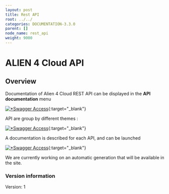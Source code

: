 ```yaml
---
layout: post
title: Rest API
root: ../../
categories: DOCUMENTATION-3.3.0
parent: []
node_name: rest_api
weight: 9000
---
```


# ALIEN 4 Cloud API

## Overview
Documentation of Alien 4 Cloud REST API can be displayed in the **API documentation** menu 

[![*Swagger Access](../../images/3.3.0/rest/swagger-1.png)](../../images/3.3.0/rest/swagger-1.png){:target="_blank"}


API are group by different themes :

[![*Swagger Access](../../images/3.3.0/rest/swagger-2.png)](../../images/3.3.0/rest/swagger-2.png){:target="_blank"}


A documentation is described for each API, and can be launched

[![*Swagger Access](../../images/3.3.0/rest/swagger-3.png)](../../images/3.3.0/rest/swagger-3.png){:target="_blank"}

We are currently working on an automatic generation that will be available in the site.

### Version information
Version: 1

